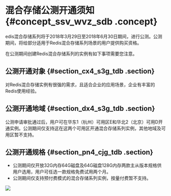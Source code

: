 # 混合存储公测开通须知 {#concept_ssv_wvz_sdb .concept}

edis混合存储系列将于2018年3月29日至2018年6月30日期间，进行公测。公测期间，将给部分适用于Redis混合存储系列场景的用户提供购买资格。

在公测期间创建Redis混合存储系列的实例有如下事项需要您注意。

## 公测开通对象 {#section_cx4_s3g_tdb .section}

对Redis混合存储实例有很强的需求，且适合企业的应用场景，企业有丰富的Redis使用经验。

## 公测开通地域 {#section_dx4_s3g_tdb .section}

公测申请审批通过后，用户可在华东1（杭州）可用区E和华北2（北京）可用D开通实例。公测期间仅支持这在这两个可用区开通混合存储系列实例，其他地域及可用区暂不支持。

## 公测开通规格 {#section_pn4_cjg_tdb .section}

-   公测期间仅开放32G内存64G磁盘及64G磁盘128G内存两款主从版本规格供用户选用，用户可任选一款规格免费试用两个月。
-   公测期间仅支持预付费模式的混合存储系列实例，按量付费暂不支持。

![](http://static-aliyun-doc.oss-cn-hangzhou.aliyuncs.com/assets/img/3097/862_zh-CN.png)

